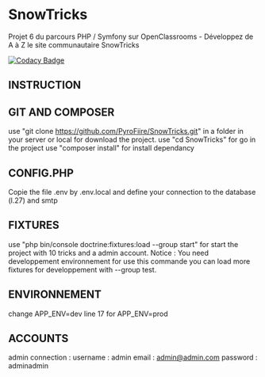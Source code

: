 SnowTricks
=====================

Projet 6 du parcours PHP / Symfony sur OpenClassrooms - Développez de A à Z le site communautaire SnowTricks

[![Codacy Badge](https://api.codacy.com/project/badge/Grade/3f10def50b134d508b2cd56b13555069)](https://www.codacy.com/manual/PyroFiire/SnowTricks?utm_source=github.com&amp;utm_medium=referral&amp;utm_content=PyroFiire/SnowTricks&amp;utm_campaign=Badge_Grade)

INSTRUCTION
-----------

GIT AND COMPOSER
--------------------
use "git clone https://github.com/PyroFiire/SnowTricks.git" in a folder in your server or local for download the project.
use "cd SnowTricks" for go in the project
use "composer install" for install dependancy

CONFIG.PHP
----------

Copie the file .env by .env.local and define your connection to the database (l.27) and smtp

FIXTURES
--------

use "php bin/console doctrine:fixtures:load --group start" for start the project with 10 tricks and a admin account. Notice : You need developpement environnement for use this commande
you can load more fixtures for developpement with --group test.

ENVIRONNEMENT
-------------

change APP_ENV=dev line 17 for APP_ENV=prod

ACCOUNTS
--------

admin connection :
username : admin
email : admin@admin.com
password : adminadmin
